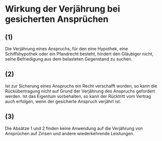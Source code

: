 # Wirkung der Verjährung bei gesicherten Ansprüchen



## (1)

 Die Verjährung eines Anspruchs, für den eine Hypothek, eine Schiffshypothek oder ein Pfandrecht besteht, hindert den Gläubiger nicht, seine Befriedigung aus dem belasteten Gegenstand zu suchen.

## (2)

 Ist zur Sicherung eines Anspruchs ein Recht verschafft worden, so kann die Rückübertragung nicht auf Grund der Verjährung des Anspruchs gefordert werden. Ist das Eigentum vorbehalten, so kann der Rücktritt vom Vertrag auch erfolgen, wenn der gesicherte Anspruch verjährt ist.

## (3)

 Die Absätze 1 und 2 finden keine Anwendung auf die Verjährung von Ansprüchen auf Zinsen und andere wiederkehrende Leistungen. 


